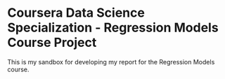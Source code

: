 # Coursera Data Science Specialization - Regression Models Course Project
This is my sandbox for developing my report for the Regression Models course.
